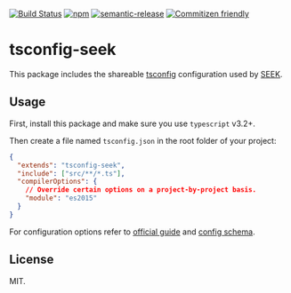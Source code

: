 [![Build Status](https://img.shields.io/travis/seek-oss/tsconfig-seek/master.svg?style=flat-square)](http://travis-ci.org/seek-oss/tsconfig-seek) [![npm](https://img.shields.io/npm/v/tsconfig-seek.svg?style=flat-square)](https://www.npmjs.com/package/tsconfig-seek) [![semantic-release](https://img.shields.io/badge/%20%20%F0%9F%93%A6%F0%9F%9A%80-semantic--release-e10079.svg?style=flat-square)](https://github.com/semantic-release/semantic-release) [![Commitizen friendly](https://img.shields.io/badge/commitizen-friendly-brightgreen.svg?style=flat-square)](http://commitizen.github.io/cz-cli/)

# tsconfig-seek

This package includes the shareable [tsconfig](https://www.typescriptlang.org/docs/handbook/tsconfig-json.html) configuration used by [SEEK](https://github.com/seek-oss/).

## Usage

First, install this package and make sure you use `typescript` v3.2+.

Then create a file named `tsconfig.json` in the root folder of your project:

```json
{
  "extends": "tsconfig-seek",
  "include": ["src/**/*.ts"],
  "compilerOptions": {
    // Override certain options on a project-by-project basis.
    "module": "es2015"
  }
}
```

For configuration options refer to [official guide](https://www.typescriptlang.org/docs/handbook/tsconfig-json.html) and [config schema](http://json.schemastore.org/tsconfig).

## License

MIT.

